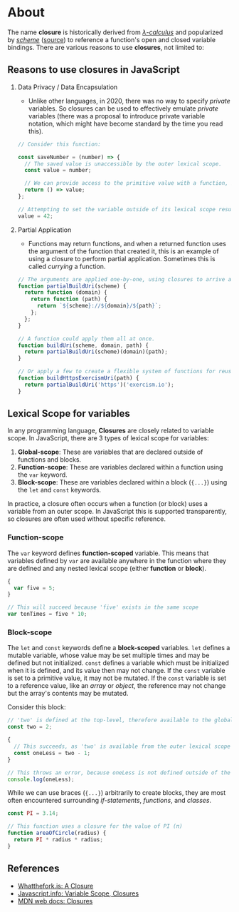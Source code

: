 # About

The name **closure** is historically derived from [_λ-calculus_][wiki-lambda-calculus] and popularized by [_scheme_][wiki-scheme] ([source][wiki-closure]) to reference a function's open and closed variable bindings. There are various reasons to use **closures**, not limited to:

## Reasons to use closures in JavaScript

1. Data Privacy / Data Encapsulation

   - Unlike other languages, in 2020, there was no way to specify _private_ variables. So closures can be used to effectively emulate _private_ variables (there was a proposal to introduce private variable notation, which might have become standard by the time you read this).

   ```javascript
   // Consider this function:

   const saveNumber = (number) => {
     // The saved value is unaccessible by the outer lexical scope.
     const value = number;

     // We can provide access to the primitive value with a function, but the original will never change
     return () => value;
   };

   // Attempting to set the variable outside of its lexical scope results in an error
   value = 42;
   ```

2. Partial Application

   - Functions may return functions, and when a returned function uses the argument of the function that created it, this is an example of using a closure to perform partial application. Sometimes this is called _currying_ a function.

   ```javascript
   // The arguments are applied one-by-one, using closures to arrive at the final result
   function partialBuildUri(scheme) {
     return function (domain) {
       return function (path) {
         return `${scheme}://${domain}/${path}`;
       };
     };
   }

   // A function could apply them all at once.
   function buildUri(scheme, domain, path) {
     return partialBuildUri(scheme)(domain)(path);
   }

   // Or apply a few to create a flexible system of functions for reuse.
   function buildHttpsExercismUri(path) {
     return partialBuildUri('https')('exercism.io');
   }
   ```

## Lexical Scope for variables

In any programming language, **Closures** are closely related to variable scope. In JavaScript, there are 3 types of lexical scope for variables:

1. **Global-scope**: These are variables that are declared outside of functions and blocks.
1. **Function-scope**: These are variables declared within a function using the `var` keyword.
1. **Block-scope**: These are variables declared within a block (`{...}`) using the `let` and `const` keywords.

In practice, a closure often occurs when a function (or block) uses a variable from an outer scope. In JavaScript this is supported transparently, so closures are often used without specific reference.

### Function-scope

The `var` keyword defines **function-scoped** variable. This means that variables defined by `var` are available anywhere in the function where they are defined and any nested lexical scope (either **function** or **block**).

```javascript
{
  var five = 5;
}

// This will succeed because 'five' exists in the same scope
var tenTimes = five * 10;
```

### Block-scope

The `let` and `const` keywords define a **block-scoped** variables. `let` defines a mutable variable, whose value may be set multiple times and may be defined but not initialized. `const` defines a variable which must be initialized when it is defined, and its value then may not change. If the `const` variable is set to a primitive value, it may not be mutated. If the `const` variable is set to a reference value, like an _array_ or _object_, the reference may not change but the array's contents may be mutated.

Consider this block:

```javascript
// 'two' is defined at the top-level, therefore available to the global-scope
const two = 2;

{
  // This succeeds, as 'two' is available from the outer lexical scope
  const oneLess = two - 1;
}

// This throws an error, because oneLess is not defined outside of the previous inner lexical scope
console.log(oneLess);
```

While we can use braces (`{...}`) arbitrarily to create blocks, they are most often encountered surrounding _if-statements_, _functions_, and _classes_.

```javascript
const PI = 3.14;

// This function uses a closure for the value of PI (π)
function areaOfCircle(radius) {
  return PI * radius * radius;
}
```

## References

- [Whatthefork.is: A Closure][what-the-fork-is-a-closure]
- [Javascript.info: Variable Scope, Closures][javascript-info-scope-closure]
- [MDN web docs: Closures][mdn-closures]

[javascript-info-scope-closure]: https://javascript.info/closure
[mdn-closures]: https://developer.mozilla.org/en-US/docs/Web/JavaScript/Closures
[what-the-fork-is-a-closure]: https://whatthefork.is/closure
[wiki-lambda-calculus]: https://en.wikipedia.org/wiki/%CE%9B-calculus
[wiki-scheme]: https://en.wikipedia.org/wiki/Scheme_(programming_language)
[wiki-closure]: https://en.wikipedia.org/wiki/Closure_(computer_programming)
